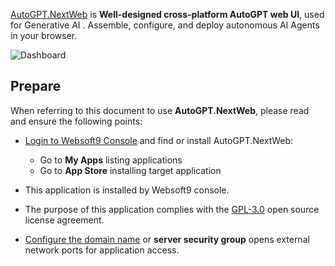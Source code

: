 [AutoGPT.NextWeb](https://github.com/ConnectAI-E/AutoGPT-Next-Web) is **Well-designed cross-platform AutoGPT web UI**, used for Generative AI . Assemble, configure, and deploy autonomous AI Agents in your browser.


![Dashboard](https://libs.websoft9.com/Websoft9/DocsPicture/zh/autogptnextweb/autogptnextweb-gui-websoft9.png)


## Prepare

When referring to this document to use **AutoGPT.NextWeb**, please read and ensure the following points:

- [Login to Websoft9 Console](./login-console) and find or install AutoGPT.NextWeb:
  - Go to **My Apps** listing applications 
  - Go to **App Store** installing target application

- This application is installed by Websoft9 console.


- The purpose of this application complies with the [GPL-3.0](https://opensource.org/licenses/GPL-3.0) open source license agreement.


- [Configure the domain name](./domain-set) or **server security group** opens external network ports for application access.
